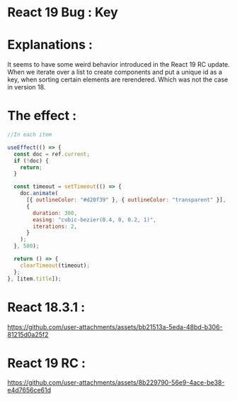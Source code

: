 # React 19 Bug : Key

# Explanations :

It seems to have some weird behavior introduced in the React 19 RC update. When we iterate over a list to create components and put a unique id as a key, when sorting certain elements are rerendered. Which was not the case in version 18.

# The effect :

```js
//In each item

useEffect(() => {
  const doc = ref.current;
  if (!doc) {
    return;
  }

  const timeout = setTimeout(() => {
    doc.animate(
      [{ outlineColor: "#d20f39" }, { outlineColor: "transparent" }],
      {
        duration: 300,
        easing: "cubic-bezier(0.4, 0, 0.2, 1)",
        iterations: 2,
      }
    );
  }, 500);

  return () => {
    clearTimeout(timeout);
  };
}, [item.title]);
```

# React 18.3.1 :

https://github.com/user-attachments/assets/bb21513a-5eda-48bd-b306-81215d0a25f2


# React 19 RC :

https://github.com/user-attachments/assets/8b229790-56e9-4ace-be38-e4d7656ce61d



